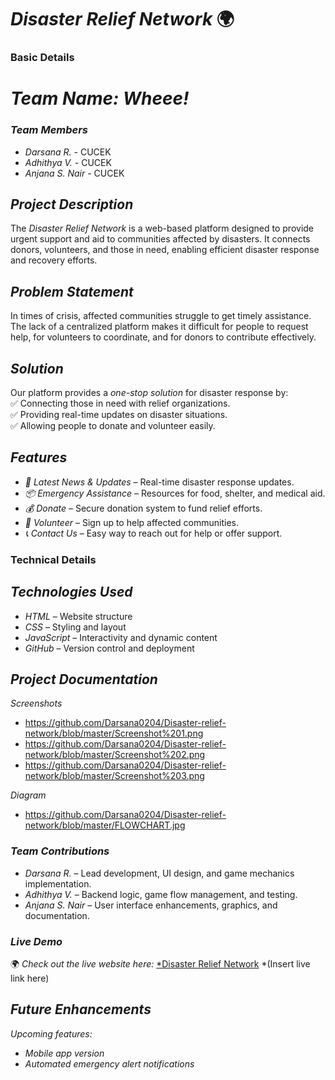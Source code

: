 # *Disaster Relief Network* 🌍

### Basic Details 

# *Team Name: Wheee!*

### *Team Members*  
- *Darsana R.* - CUCEK 
- *Adhithya V.*  - CUCEK
- *Anjana S. Nair* - CUCEK

## *Project Description*  
The *Disaster Relief Network* is a web-based platform designed to provide urgent support and aid to communities affected by disasters. It connects donors, volunteers, and those in need, enabling efficient disaster response and recovery efforts.  

## *Problem Statement*  
In times of crisis, affected communities struggle to get timely assistance. The lack of a centralized platform makes it difficult for people to request help, for volunteers to coordinate, and for donors to contribute effectively.  

## *Solution*  
Our platform provides a *one-stop solution* for disaster response by:  
✅ Connecting those in need with relief organizations.  
✅ Providing real-time updates on disaster situations.  
✅ Allowing people to donate and volunteer easily.  

## *Features*  
- *📢 Latest News & Updates* – Real-time disaster response updates.  
- *📦 Emergency Assistance* – Resources for food, shelter, and medical aid.  
- *💰 Donate* – Secure donation system to fund relief efforts.  
- *🙌 Volunteer* – Sign up to help affected communities.  
- *📞 Contact Us* – Easy way to reach out for help or offer support.  


### Technical Details

## *Technologies Used*  
- *HTML* – Website structure  
- *CSS* – Styling and layout  
- *JavaScript* – Interactivity and dynamic content  
- *GitHub* – Version control and deployment

## *Project Documentation*
*Screenshots*
- https://github.com/Darsana0204/Disaster-relief-network/blob/master/Screenshot%201.png
- https://github.com/Darsana0204/Disaster-relief-network/blob/master/Screenshot%202.png
- https://github.com/Darsana0204/Disaster-relief-network/blob/master/Screenshot%203.png

*Diagram*
- https://github.com/Darsana0204/Disaster-relief-network/blob/master/FLOWCHART.jpg

### *Team Contributions*  
- *Darsana R.* – Lead development, UI design, and game mechanics implementation.  
- *Adhithya V.* – Backend logic, game flow management, and testing.  
- *Anjana S. Nair* – User interface enhancements, graphics, and documentation.  


### *Live Demo*  
🌍 *Check out the live website here:* [*Disaster Relief Network](#) *(Insert live link here)


## *Future Enhancements*  
   *Upcoming features:*   
- *Mobile app version*  
- *Automated emergency alert notifications*  

